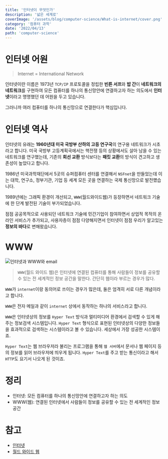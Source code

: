 ```yaml
---
title: '인터넷이 무엇인가'
description: '넓은 세계로'
coverImage: '/assets/blog/computer-science/What-is-internet/cover.png'
category: '컴퓨터 과학'
date: '2022/04/13'
path: 'computer-science'
---
```


# 인터넷 어원

> Internet = International Network

인터넷이란 이름은 1973년 `TCP/IP` 프로토콜을 정립한 **빈튼 서프**와 **밥 간**이 **네트워크의 네트워크**를 구현하여 모든 컴퓨터를 하나의 통신망안에 연결하고자 하는 의도에서 **인터넷**이라고 명명했던 데 어원을 두고 있습니다.

그러니까 여러 컴퓨터를 하나의 통신망으로 연결한다가 핵심입니다.

# 인터넷 역사

인터넷의 유래는 **1960년대 미국 국방부 산하의 고등 연구국**의 연구용 네트워크가 시초라고 합니다. 미국 국방부 고등계획국에서는 핵전쟁 등의 상황에서도 살아 남을 수 있는 네트워크를 연구했는데, 기존의 **회선 교환** 방식보다는 **패킷 교환**의 방식이 견고하고 생존성이 높았다고 합니다.

1986년 미국과학재단에서 5곳의 슈퍼컴퓨터 센터를 연결해서 `NSFnet`을 만들었는데 이는 대학, 연구소, 정부기관, 기업 등 세계 모든 곳을 연결하는 국제 통신망으로 발전헀습니다.

1989년에는 그래픽 환경이 개선되고, `WWW`(월드와이드웹)가 등장하면서 네트워크 기술에 한 단계 발전된 기술이 부가되었습니다.

점점 공공목적으로 사용되던 네트워크 기술에 민간기업이 참여하면서 상업적 목적의 온라인 서비스가 추가되고, 사용자층이 점점 다양해지면서 인터넷이 점점 우리가 알고있는 **정보의 바다**로 변해왔습니다.

# WWW

![인터넷과 WWW와 email](/assets/blog/computer-science/What-is-internet/1.png '인터넷과 WWW와 email')

> `WWW`(월드 와이드 웹)은 인터넷에 연결된 컴퓨터를 통해 사람들이 정보를 공유할 수 있는 전 세계적인 정보 공간을 말한다. 간단히 웹이라 부르는 경우가 많다.

`WWW`가 `internet`이랑 동의어로 쓰이는 경우가 많은데, 둘은 엄격히 서로 다른 개념이라고 합니다.

`WWW`은 전자 메일과 같이 `internet` 상에서 동작하는 하나의 서비스라고 합니다.

`WWW`은 인터넷상의 정보를 `Hyper Text` 방식과 멀티미디어 환경에서 검색할 수 있게 해주는 정보검색 시스템입니다. `Hyper Text` 형식으로 표현된 인터넷상의 다양한 정보들을 효과적으로 검색하는 시스템이라고 볼 수 있습니다. 세상에서 가장 성공한 시스템이죠.

`Hyper Text`는 웹 브라우저라 불리는 프로그램을 통해 `웹 서버`에서 문서나 웹 페이지 등의 정보를 읽어 브라우저에 띄우게 됩니다. `Hyper Text`를 주고 받는 통신이라고 해서 `HTTP`도 요기서 나오게 된 것이죠.

# 정리

- 인터넷: 모든 컴퓨터를 하나의 통신망안에 연결하고자 하는 의도
- WWW(웹): 연결된 인터넷에서 사람들이 정보를 공유할 수 있는 전 세계적인 정보 공간

# 참고

- [인터넷](https://ko.wikipedia.org/wiki/%EC%9D%B8%ED%84%B0%EB%84%B7)
- [월드 와이드 웹](https://ko.wikipedia.org/wiki/%EC%9B%94%EB%93%9C_%EC%99%80%EC%9D%B4%EB%93%9C_%EC%9B%B9)
